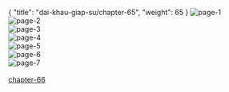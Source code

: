 { "title": "dai-khau-giap-su/chapter-65", "weight": 65 }
<img src="dai-khau-giap-su_0065_01-38d310d6f99830690d4832e04f7a0105.webp" alt="page-1" origin="http://1.bp.blogspot.com/-JKl19QdpTqs/WzuDXfKUIBI/AAAAAAABKcU/iXLAxfCCu34f3SwleqEcNwx8FyZC0bkxwCLcBGAs/s1600/0010.jpg?imgmax=0"><br/>
<img src="dai-khau-giap-su_0065_02-8accf7548a2836464786c4468e12979d.webp" alt="page-2" origin="http://1.bp.blogspot.com/-PVmqxbW1obU/WzuDXQuRQpI/AAAAAAABKcg/GRcEod976XEsrTJDuXteiB9Ln73aGN5IwCLcBGAs/s1600/0011.jpg?imgmax=0"><br/>
<img src="dai-khau-giap-su_0065_03-3e091d60917801015fe2980774577190.webp" alt="page-3" origin="http://1.bp.blogspot.com/-4y40yDZaKcI/WzuDYVx9qBI/AAAAAAABKcc/_s4PfOtLHbI9DUhC7wpGYzQUSfO_q1U0ACLcBGAs/s1600/0012.jpg?imgmax=0"><br/>
<img src="dai-khau-giap-su_0065_04-9d3e62737e0566023a8e80db1e151a51.webp" alt="page-4" origin="http://1.bp.blogspot.com/-99o6QNsmpck/WzuDY_nRlfI/AAAAAAABKck/4oLkiMBpO8MQzVAFVwXqU4m5XGRlkAQXgCLcBGAs/s1600/0013.jpg?imgmax=0"><br/>
<img src="dai-khau-giap-su_0065_05-130fc87743b0b763d6fabf05af80f0fe.webp" alt="page-5" origin="http://1.bp.blogspot.com/-3JY1otkXYVQ/WzuDYyRd7TI/AAAAAAABKco/P1MprJf-JNkAgIwUDRyqqcCHV3SVSsuZACLcBGAs/s1600/0014.jpg?imgmax=0"><br/>
<img src="dai-khau-giap-su_0065_06-5c6f1cb7d8e83988d4ed57a9fd774e4a.webp" alt="page-6" origin="http://1.bp.blogspot.com/-YtNDGBLbZ4I/WzuDY5feANI/AAAAAAABKcs/GdTGt-skjDchZ8A0U6GJu9aZyyxangX1QCLcBGAs/s1600/0015.jpg?imgmax=0"><br/>
<img src="dai-khau-giap-su_0065_07-e8d31e1c870306f0b03f34225fb661d4.webp" alt="page-7" origin="http://1.bp.blogspot.com/-ICMhxecFW8A/WzuDZlCKh-I/AAAAAAABKcw/SVE7dQ0rQYMiL-QItZNxjde7sCrG9xgLACLcBGAs/s1600/0016.jpg?imgmax=0"><br/>
<br/><a class="nextchap" href="/dai-khau-giap-su/chapter-66">chapter-66</a>
